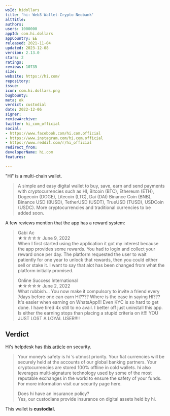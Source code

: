 ```yaml
---
wsId: hidollars
title: 'hi: Web3 Wallet-Crypto Neobank'
altTitle: 
authors: 
users: 1000000
appId: com.hi.dollars
appCountry: EE
released: 2021-11-04
updated: 2023-12-08
version: 2.13.0
stars: 2
ratings: 
reviews: 10735
size: 
website: https://hi.com/
repository: 
issue: 
icon: com.hi.dollars.png
bugbounty: 
meta: ok
verdict: custodial
date: 2022-12-06
signer: 
reviewArchive: 
twitter: hi_com_official
social:
- https://www.facebook.com/hi.com.official
- https://www.instagram.com/hi.com.official
- https://www.reddit.com/r/hi_official
redirect_from: 
developerName: hi.com
features: 

---
```


"Hi" is a multi-chain wallet.

> A simple and easy digital wallet to buy, save, earn and send payments with cryptocurrencies such as HI, Bitcoin (BTC), Ethereum (ETH), Dogecoin (DOGE), Litecoin (LTC), Dai (DAI) Binance Coin (BNB), Binance USD (BUSD), TetherUSD (USDT), TrueUSD (TUSD), USDCoin (USDC). More cryptocurrencies and traditional currencies to be added soon.

A few reviews mention that the app has a reward system:

> Gabi Ac <br>
  ★☆☆☆☆ June 9, 2022 <br>
  When I first started using the application it got my interest because the app provides some rewards. You had to login and collect your reward once per day. The platform requested the user to wait patiently for one year to unlock that rewards, then you could either sell or stake it. I want to say that alot has been changed from what the platform initially promised.
>
> Online Success International <br>
  ★☆☆☆☆ June 2, 2022 <br>
  What rubbish... You now make it compulsory to invite a friend every 7days before one can earn HI???? Where is the ease in saying HI??? It's easier when earning on WhatsApp!!! Even KYC is so hard to get done. I have tired 4x still to no avail. I better off just uninstall this app. Is either the earning stops than placing a stupid criteria on it!!! YOU JUST LOST A LOYAL USER!!!!


## Verdict

Hi's helpdesk has [this article](https://help.hi.com/en/articles/5861389-how-do-you-keep-my-money-personal-information-safe) on security.

> Your money’s safety is hi ’s utmost priority. Your fiat currencies will be securely held at the accounts of our global banking partners. Your cryptocurrencies are stored 100% offline in cold wallets. hi also leverages multi-signature technology used by some of the most reputable exchanges in the world to ensure the safety of your funds. For more information visit our security page here.
>
> Does hi have an insurance policy? <br />
Yes, our custodians provide insurance on digital assets held by hi. 

This wallet is **custodial.**

